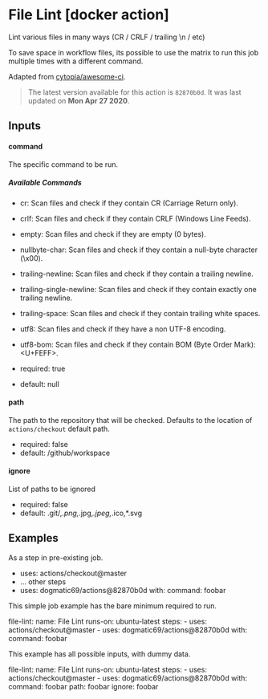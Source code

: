 <!-- NOTICE: Auto generated file! -->
# File Lint [docker action]

Lint various files in many ways (CR / CRLF / trailing \n / etc)

To save space in workflow files, its possible to use the matrix to run
this job multiple times with a different command.

Adapted from [cytopia/awesome-ci](https://github.com/cytopia/awesome-ci).


> The latest version available for this action is `82870b0d`. It was last
updated on **Mon Apr 27 2020**.

## Inputs

#### command

The specific command to be run.

##### Available Commands

- cr: Scan files and check if they contain CR (Carriage Return only).
- crlf: Scan files and check if they contain CRLF (Windows Line Feeds).
- empty: Scan files and check if they are empty (0 bytes).
- nullbyte-char: Scan files and check if they contain a null-byte
  character (\x00).
- trailing-newline: Scan files and check if they contain a trailing
  newline.
- trailing-single-newline: Scan files and check if they contain
  exactly one trailing newline.
- trailing-space: Scan files and check if they contain trailing
  white spaces.
- utf8: Scan files and check if they have a non UTF-8 encoding.
- utf8-bom: Scan files and check if they contain BOM (Byte Order Mark):
  <U+FEFF>.


- required: true
- default: null

#### path

The path to the repository that will be checked. Defaults to the
  location of `actions/checkout` default path.


- required: false
- default: /github/workspace

#### ignore

List of paths to be ignored

- required: false
- default: .git/,*.png,*.jpg,*.jpeg,*.ico,*.svg


## Examples

As a step in pre-existing job.

  - uses: actions/checkout@master
  - ... other steps
  - uses: dogmatic69/actions@82870b0d
    with:
      command: foobar


This simple job example has the bare minimum required to run.

  file-lint:
    name: File Lint
    runs-on: ubuntu-latest
    steps:
      - uses: actions/checkout@master
      - uses: dogmatic69/actions@82870b0d
        with:
          command: foobar

This example has all possible inputs, with dummy data.

  file-lint:
    name: File Lint
      runs-on: ubuntu-latest
      steps:
        - uses: actions/checkout@master
        - uses: dogmatic69/actions@82870b0d
        with:
          command: foobar
          path: foobar
          ignore: foobar
